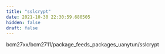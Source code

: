 ```yaml
---
title: "sslcrypt"
date: 2021-10-30 22:30:59.680505
hidden: false
draft: false
---
```


bcm27xx/bcm2711/package_feeds_packages_uanytun/sslcrypt

